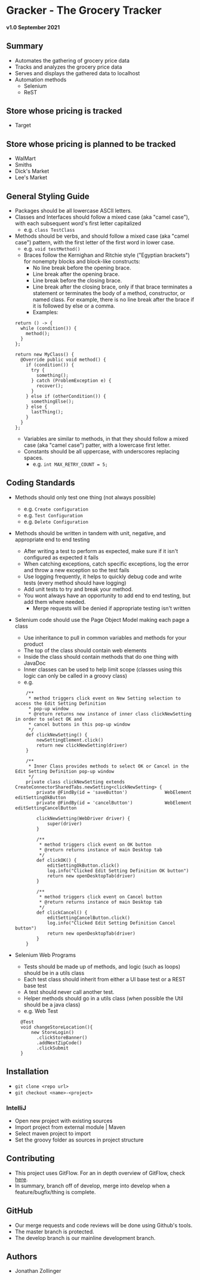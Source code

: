 # Gracker - The Grocery Tracker
#### v1.0 September 2021

## Summary
- Automates the gathering of grocery price data
- Tracks and analyzes the grocery price data
- Serves and displays the gathered data to localhost
- Automation methods
  - Selenium
  - ReST

## Store whose pricing is tracked
  - Target
  
## Store whose pricing is planned to be tracked
  - WalMart
  - Smiths
  - Dick's Market
  - Lee's Market

## General Styling Guide
  - Packages should be all lowercase ASCII letters.
  - Classes and Interfaces should follow a mixed case (aka "camel case"), with each subsequent word's first letter
        capitalized
    - e.g. `class TestClass`
  - Methods should be verbs, and should follow a mixed case (aka "camel case") pattern, with the first letter of the
        first word in lower case.
    - e.g. `void testMethod()`
    - Braces follow the Kernighan and Ritchie style ("Egyptian brackets") for nonempty blocks and block-like constructs:
      - No line break before the opening brace.
      - Line break after the opening brace.
      - Line break before the closing brace.
      - Line break after the closing brace, only if that brace terminates a statement or terminates the body of a method, constructor, or named class. For example, there is no line break after the brace if it is followed by else or a comma.
      - Examples:
    ```
    return () -> {
      while (condition()) {
        method();
      }
    };
    
    return new MyClass() {
      @Override public void method() {
        if (condition()) {
          try {
            something();
          } catch (ProblemException e) {
            recover();
          }
        } else if (otherCondition()) {
          somethingElse();
        } else {
          lastThing();
        }
      }
    };
     ```
    - Variables are similar to methods, in that they should follow a mixed case (aka "camel case") patter, with a
          lowercase first letter.
    - Constants should be all uppercase, with underscores replacing spaces.
      - e.g. `int MAX_RETRY_COUNT = 5;`

## Coding Standards
  - Methods should only test one thing (not always possible)
    - e.g. `Create configuration`
    - e.g. `Test Configuration`
    - e.g. `Delete Configuration`
  - Methods should be written in tandem with unit, negative, and appropriate end to end testing
    - After writing a test to perform as expected, make sure if it isn't configured as expected it fails
    - When catching exceptions, catch specific exceptions, log the error and throw a new exception so the test fails
    - Use logging frequently, it helps to quickly debug code and write tests (every method should have logging)
    - Add unit tests to try and break your method. 
    - You wont always have an opportunity to add end to end testing, but add them where needed.
        - Merge requests will be denied if appropriate testing isn't written 
  - Selenium code should use the Page Object Model making each page a class
    - Use inheritance to pull in common variables and methods for your product
    - The top of the class should contain web elements
    - Inside the class should contain methods that do one thing with JavaDoc
    - Inner classes can be used to help limit scope (classes using this logic can
      only be called in a groovy class)
    - e.g.
    ```
        /**
         * method triggers click event on New Setting selection to access the Edit Setting Definition
         * pop-up window
         * @return returns new instance of inner class clickNewSetting in order to select OK and
         * cancel buttons in this pop-up window
         */
        def clickNewSetting() {
            newSettingElement.click()
            return new clickNewSetting(driver)
        }

        /**
         * Inner Class provides methods to select OK or Cancel in the Edit Setting Definition pop-up window
         */
        private class clickNewSetting extends CreateConnectorSharedTabs.newSetting<clickNewSetting> {
            private @FindBy(id = 'saveButton')              WebElement editSettingOkButton
            private @FindBy(id = 'cancelButton')            WebElement editSettingCancelButton

            clickNewSetting(WebDriver driver) {
                super(driver)
            }

            /**
             * method triggers click event on OK button
             * @return returns instance of main Desktop tab
             */
            def clickOK() {
                editSettingOkButton.click()
                log.info("Clicked Edit Setting Definition OK button")
                return new openDesktopTab(driver)
            }

            /**
             * method triggers click event on Cancel button
             * @return returns instance of main Desktop tab
             */
            def clickCancel() {
                editSettingCancelButton.click()
                log.info("Clicked Edit Setting Definition Cancel button")
                return new openDesktopTab(driver)
            }
        }
    ```

  - Selenium Web Programs
    - Tests should be made up of methods, and logic (such as loops) should be in a utils class
    - Each test class should inherit from either a UI base test or a REST base test
    - A test should never call another test.
    - Helper methods should go in a utils class (when possible the Util should be a java class)
    - e.g. Web Test
    ```
      @Test
      void changeStoreLocation(){
          new StoreLogin()
            .clickStoreBanner()
            .addNextZipCode()
            .clickSubmit
      }
    ```



## Installation
  - `git clone <repo url>`
  - `git checkout <name>-<project>`


### IntelliJ
  - Open new project with existing sources
  - Import project from external module | Maven
  - Select maven project to import
  - Set the groovy folder as sources in project structure

## Contributing
  - This project uses GitFlow. For an in depth overview of GitFlow, check [here](https://www.atlassian.com/git/tutorials/comparing-workflows/gitflow-workflow).
  - In summary, branch off of develop, merge into develop when a feature/bugfix/thing is complete.

## GitHub
  - Our merge requests and code reviews will be done using Github's tools.
  - The master branch is protected.
  - The develop branch is our mainline development branch.

## Authors
  - Jonathan Zollinger
